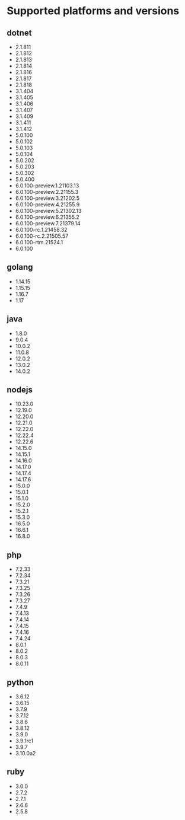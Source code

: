 # Supported platforms and versions

## dotnet

- 2.1.811
- 2.1.812
- 2.1.813
- 2.1.814
- 2.1.816
- 2.1.817
- 2.1.818
- 3.1.404
- 3.1.405
- 3.1.406
- 3.1.407
- 3.1.409
- 3.1.411
- 3.1.412
- 5.0.100
- 5.0.102
- 5.0.103
- 5.0.104
- 5.0.202
- 5.0.203
- 5.0.302
- 5.0.400
- 6.0.100-preview.1.21103.13
- 6.0.100-preview.2.21155.3
- 6.0.100-preview.3.21202.5
- 6.0.100-preview.4.21255.9
- 6.0.100-preview.5.21302.13
- 6.0.100-preview.6.21355.2
- 6.0.100-preview.7.21379.14
- 6.0.100-rc.1.21458.32
- 6.0.100-rc.2.21505.57
- 6.0.100-rtm.21524.1
- 6.0.100

## golang

- 1.14.15
- 1.15.15
- 1.16.7
- 1.17

## java

- 1.8.0
- 9.0.4
- 10.0.2
- 11.0.8
- 12.0.2
- 13.0.2
- 14.0.2

## nodejs

- 10.23.0
- 12.19.0
- 12.20.0
- 12.21.0
- 12.22.0
- 12.22.4
- 12.22.6
- 14.15.0
- 14.15.1
- 14.16.0
- 14.17.0
- 14.17.4
- 14.17.6
- 15.0.0
- 15.0.1
- 15.1.0
- 15.2.0
- 15.2.1
- 15.3.0
- 16.5.0
- 16.6.1
- 16.8.0

## php

- 7.2.33
- 7.2.34
- 7.3.21
- 7.3.25
- 7.3.26
- 7.3.27
- 7.4.9
- 7.4.13
- 7.4.14
- 7.4.15
- 7.4.16
- 7.4.24
- 8.0.1
- 8.0.2
- 8.0.3
- 8.0.11

## python

- 3.6.12
- 3.6.15
- 3.7.9
- 3.7.12
- 3.8.6
- 3.8.12
- 3.9.0
- 3.9.1rc1
- 3.9.7
- 3.10.0a2

## ruby

- 3.0.0
- 2.7.2
- 2.7.1
- 2.6.6
- 2.5.8

